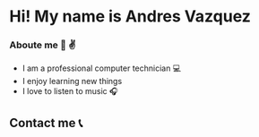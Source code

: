 # Hi! My name is Andres Vazquez 


### Aboute me  :walking: :v:
* I am a professional computer technician   :computer:
* I enjoy learning new things
* I love to listen to music :headphones:

## Contact me :telephone_receiver: 
<div class="social-btns">
 <a class="btn facebook" href="#"><i class="fa fa-facebook"></i></a>
 <a class="btn twitter" href="#"><i class="fa fa-twitter"></i></a>
 <a class="btn instagram" href="#"><i class="fa fa-instagram"></i></a>
 <a class="btn youtube" href="#"><i class="fa fa-youtube"></i></a>
 </div>




